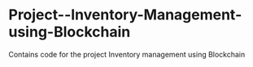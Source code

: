 # Project--Inventory-Management-using-Blockchain
Contains code for the project Inventory management using Blockchain
